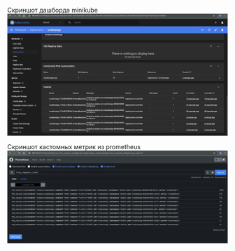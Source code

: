 Скриншот дашборда minikube
![](kubernetes.png)

Скриншот кастомных метрик из prometheus
![](prometheus.png)
